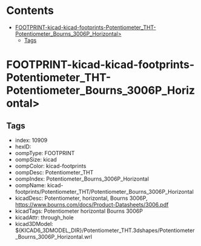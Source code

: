 



Contents
========

* [FOOTPRINT-kicad-kicad-footprints-Potentiometer_THT-Potentiometer_Bourns_3006P_Horizontal>](#footprint-kicad-kicad-footprints-potentiometer_tht-potentiometer_bourns_3006p_horizontal)
	* [Tags](#tags)

# FOOTPRINT-kicad-kicad-footprints-Potentiometer_THT-Potentiometer_Bourns_3006P_Horizontal>

## Tags

- index: 10909
- hexID: 
- oompType: FOOTPRINT
- oompSize: kicad
- oompColor: kicad-footprints
- oompDesc: Potentiometer_THT
- oompIndex: Potentiometer_Bourns_3006P_Horizontal
- oompName: kicad-footprints/Potentiometer_THT/Potentiometer_Bourns_3006P_Horizontal
- kicadDesc: Potentiometer, horizontal, Bourns 3006P, https://www.bourns.com/docs/Product-Datasheets/3006.pdf
- kicadTags: Potentiometer horizontal Bourns 3006P
- kicadAttr: through_hole
- kicad3DModel: ${KICAD6_3DMODEL_DIR}/Potentiometer_THT.3dshapes/Potentiometer_Bourns_3006P_Horizontal.wrl
